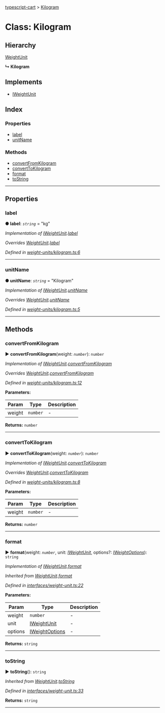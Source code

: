 [typescript-cart](../README.md) > [Kilogram](../classes/kilogram.md)



# Class: Kilogram

## Hierarchy


 [WeightUnit](weightunit.md)

**↳ Kilogram**







## Implements

* [IWeightUnit](../interfaces/iweightunit.md)

## Index

### Properties

* [label](kilogram.md#label)
* [unitName](kilogram.md#unitname)


### Methods

* [convertFromKilogram](kilogram.md#convertfromkilogram)
* [convertToKilogram](kilogram.md#converttokilogram)
* [format](kilogram.md#format)
* [toString](kilogram.md#tostring)



---
## Properties
<a id="label"></a>

###  label

**●  label**:  *`string`*  = "kg"

*Implementation of [IWeightUnit](../interfaces/iweightunit.md).[label](../interfaces/iweightunit.md#label)*

*Overrides [WeightUnit](weightunit.md).[label](weightunit.md#label)*

*Defined in [weight-units/kilogram.ts:6](https://github.com/FlareMind/typescript-cart/blob/a202c9e/src/weight-units/kilogram.ts#L6)*





___

<a id="unitname"></a>

###  unitName

**●  unitName**:  *`string`*  = "Kilogram"

*Implementation of [IWeightUnit](../interfaces/iweightunit.md).[unitName](../interfaces/iweightunit.md#unitname)*

*Overrides [WeightUnit](weightunit.md).[unitName](weightunit.md#unitname)*

*Defined in [weight-units/kilogram.ts:5](https://github.com/FlareMind/typescript-cart/blob/a202c9e/src/weight-units/kilogram.ts#L5)*





___


## Methods
<a id="convertfromkilogram"></a>

###  convertFromKilogram

► **convertFromKilogram**(weight: *`number`*): `number`



*Implementation of [IWeightUnit](../interfaces/iweightunit.md).[convertFromKilogram](../interfaces/iweightunit.md#convertfromkilogram)*

*Overrides [WeightUnit](weightunit.md).[convertFromKilogram](weightunit.md#convertfromkilogram)*

*Defined in [weight-units/kilogram.ts:12](https://github.com/FlareMind/typescript-cart/blob/a202c9e/src/weight-units/kilogram.ts#L12)*



**Parameters:**

| Param | Type | Description |
| ------ | ------ | ------ |
| weight | `number`   |  - |





**Returns:** `number`





___

<a id="converttokilogram"></a>

###  convertToKilogram

► **convertToKilogram**(weight: *`number`*): `number`



*Implementation of [IWeightUnit](../interfaces/iweightunit.md).[convertToKilogram](../interfaces/iweightunit.md#converttokilogram)*

*Overrides [WeightUnit](weightunit.md).[convertToKilogram](weightunit.md#converttokilogram)*

*Defined in [weight-units/kilogram.ts:8](https://github.com/FlareMind/typescript-cart/blob/a202c9e/src/weight-units/kilogram.ts#L8)*



**Parameters:**

| Param | Type | Description |
| ------ | ------ | ------ |
| weight | `number`   |  - |





**Returns:** `number`





___

<a id="format"></a>

###  format

► **format**(weight: *`number`*, unit: *[IWeightUnit](../interfaces/iweightunit.md)*, options?: *[IWeightOptions](../interfaces/iweightoptions.md)*): `string`



*Implementation of [IWeightUnit](../interfaces/iweightunit.md).[format](../interfaces/iweightunit.md#format)*

*Inherited from [WeightUnit](weightunit.md).[format](weightunit.md#format)*

*Defined in [interfaces/weight-unit.ts:22](https://github.com/FlareMind/typescript-cart/blob/a202c9e/src/interfaces/weight-unit.ts#L22)*



**Parameters:**

| Param | Type | Description |
| ------ | ------ | ------ |
| weight | `number`   |  - |
| unit | [IWeightUnit](../interfaces/iweightunit.md)   |  - |
| options | [IWeightOptions](../interfaces/iweightoptions.md)   |  - |





**Returns:** `string`





___

<a id="tostring"></a>

###  toString

► **toString**(): `string`



*Inherited from [WeightUnit](weightunit.md).[toString](weightunit.md#tostring)*

*Defined in [interfaces/weight-unit.ts:33](https://github.com/FlareMind/typescript-cart/blob/a202c9e/src/interfaces/weight-unit.ts#L33)*





**Returns:** `string`





___


